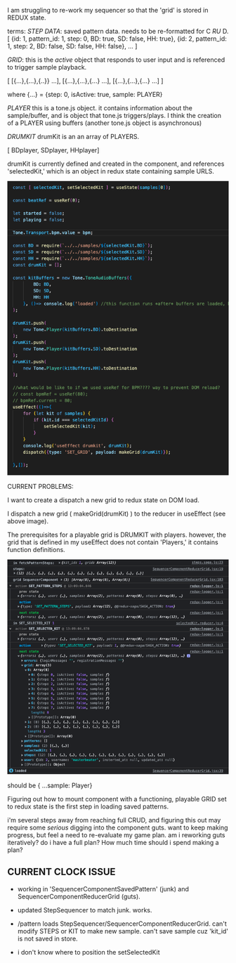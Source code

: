 
I am struggling to re-work my sequencer so that the 'grid' is stored in REDUX state.

terms:
*STEP DATA*: saved pattern data. needs to be re-formatted for C *RU* D. 
[
    {id: 1, pattern_id: 1, step: 0, BD: true, SD: false, HH: true},
    {id: 2, pattern_id: 1, step: 2, BD: false, SD: false, HH: false},
    ...
]

*GRID*: this is the *active* object that responds to user input and is referenced to trigger sample playback.

[
    [{...},{...},{..}} ...],
    [{...},{...},{...} ...],
    [{...},{...},{...} ...]
]

where {...} = {step: 0, isActive: true, sample: PLAYER}

*PLAYER* this is a tone.js object. it contains information about the sample/buffer, and is object that tone.js triggers/plays. I think the creation of a PLAYER using buffers (another tone.js object is asynchronous)

*DRUMKIT* drumKit is an an array of PLAYERS.

[ BDplayer, SDplayer, HHplayer] 

drumKit is currently defined and created in the component, and references 'selectedKit,' which is an object in redux state containing sample URLS.

![object definition and useEffect](./help2.png)


CURRENT PROBLEMS:

I want to create a dispatch a new grid to redux state on DOM load.

I dispatch a new grid ( makeGrid(drumKit) ) to the reducer in useEffect (see above image).

The prerequisites for a playable grid is DRUMKIT with players. however, the grid that is defined in my useEffect does not contain 'Players,' it contains function definitions.

![console shows grid object details, { ...sample: f}](./help.png)

should be { ...sample: Player}

Figuring out how to mount component with a functioning, playable GRID set to redux state is the first step in loading saved patterns.

i'm several steps away from reaching full CRUD, and figuring this out may require some *serious* digging into the component guts. want to keep making progress, but feel a need to re-evaluate my game plan. am i reworking guts iteratively? do i have a full plan? How much time should i spend making a plan?

## CURRENT CLOCK ISSUE ##

* working in 'SequencerComponentSavedPattern' (junk) and SequencerComponentReducerGrid (guts).

- updated StepSequencer to match junk. works.

- /pattern loads StepSequencer/SequencerComponentReducerGrid. can't modify STEPS or KIT to make new sample. can't save sample cuz 'kit_id' is not saved in store.

* i don't know where to position the setSelectedKit
